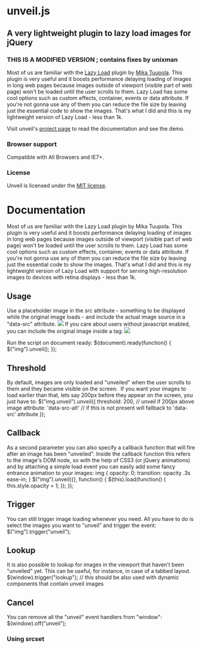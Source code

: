 # unveil.js
## A very lightweight plugin to lazy load images for jQuery
### THIS IS A MODIFIED VERSION ; contains fixes by unixman

Most of us are familiar with the [Lazy Load](http://www.appelsiini.net/projects/lazyload) plugin by [Mika Tuupola](http://www.appelsiini.net/).
This plugin is very useful and it boosts performance delaying loading of images in long web pages because images outside of viewport (visible part of web page) won't be loaded until the user scrolls to them.
Lazy Load has some cool options such as custom effects, container, events or data attribute. If you're not gonna use any of them you can reduce the file size by leaving just the essential code to show the images.
That's what I did and this is my lightweight version of Lazy Load - less than 1k.

Visit unveil's [project page](http://luis-almeida.github.com/unveil/) to read the documentation and see the demo.


### Browser support
Compatible with All Browsers and IE7+.


### License
Unveil is licensed under the [MIT license](http://opensource.org/licenses/MIT).

# Documentation
Most of us are familiar with the Lazy Load plugin by Mika Tuupola.
This plugin is very useful and it boosts performance delaying loading of images in long web pages because images outside of viewport (visible part of web page) won't be loaded until the user scrolls to them.
Lazy Load has some cool options such as custom effects, container, events or data attribute. If you're not gonna use any of them you can reduce the file size by leaving just the essential code to show the images.
That's what I did and this is my lightweight version of Lazy Load with support for serving high-resolution images to devices with retina displays - less than 1k.

## Usage
Use a placeholder image in the src attribute - something to be displayed while the original image loads - and include the actual image source in a "data-src" attribute.
<img src="blank.png" data-src="img1.jpg">
If you care about users without javascript enabled, you can include the original image inside a <noscript> tag:
<noscript>
  <img src="img1.jpg">
</noscript>

Run the script on document ready:
$(document).ready(function() {
  $("img").unveil();
});

## Threshold
By default, images are only loaded and "unveiled" when the user scrolls to them and they became visible on the screen.
<img class="unveil" src="" data-src="img1.jpg" data-src-alt="img1.webp">
If you want your images to load earlier than that, lets say 200px before they appear on the screen, you just have to:
$("img.unveil").unveil({
	threshold: 200, // unveil if 200px above image
	attribute: 'data-src-alt' // if this is not present will fallback to 'data-src' attribute
});

## Callback
As a second parameter you can also specify a callback function that will fire after an image has been "unveiled".
Inside the callback function this refers to the image's DOM node, so with the help of CSS3 (or jQuery animations) and by attaching a simple load event you can easily add some fancy entrance animation to your images:
img {
  opacity: 0;
  transition: opacity .3s ease-in;
}
$("img").unveil({}, function() {
  $(this).load(function() {
    this.style.opacity = 1;
  });
});

## Trigger
You can still trigger image loading whenever you need.
All you have to do is select the images you want to "unveil" and trigger the event:
$("img").trigger("unveil");

## Lookup
It is also possible to lookup for images in the viewport that haven't been "unveiled" yet.
This can be useful, for instance, in case of a tabbed layout.
$(window).trigger("lookup"); // this should be also used with dynamic components that contain unveil images

## Cancel
You can remove all the "unveil" event handlers from "window":
$(window).off("unveil");

### Using srcset
<picture>
	<source type="image/webp" class="unveil" data-unveil="srcset" data-src="image.webp" srcset="">
	<img class="unveil" data-src="image.jpg" src="">
</picture>

